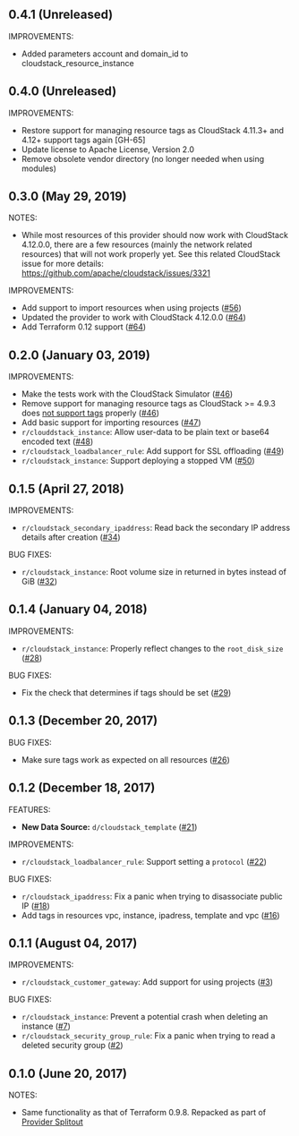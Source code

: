 ## 0.4.1 (Unreleased)

IMPROVEMENTS:

* Added parameters account and domain_id to cloudstack_resource_instance

## 0.4.0 (Unreleased)

IMPROVEMENTS:

* Restore support for managing resource tags as CloudStack 4.11.3+ and 4.12+ support tags again [GH-65]
* Update license to Apache License, Version 2.0
* Remove obsolete vendor directory (no longer needed when using modules)

## 0.3.0 (May 29, 2019)

NOTES:

* While most resources of this provider should now work with CloudStack 4.12.0.0, there are a
  few resources (mainly the network related resources) that will not work properly yet. See this
  related CloudStack issue for more details: https://github.com/apache/cloudstack/issues/3321

IMPROVEMENTS:

* Add support to import resources when using projects ([#56](https://github.com/lucasdk3/terraform-provider-cloudstack/issues/56))
* Updated the provider to work with CloudStack 4.12.0.0 ([#64](https://github.com/lucasdk3/terraform-provider-cloudstack/issues/64))
* Add Terraform 0.12 support ([#64](https://github.com/lucasdk3/terraform-provider-cloudstack/issues/64))

## 0.2.0 (January 03, 2019)

IMPROVEMENTS:

* Make the tests work with the CloudStack Simulator ([#46](https://github.com/lucasdk3/terraform-provider-cloudstack/issues/46))
* Remove support for managing resource tags as CloudStack >= 4.9.3 does [not support tags](https://github.com/apache/cloudstack/issues/3002) properly ([#46](https://github.com/lucasdk3/terraform-provider-cloudstack/issues/46))
* Add basic support for importing resources ([#47](https://github.com/lucasdk3/terraform-provider-cloudstack/issues/47))
* `r/clouddstack_instance`: Allow user-data to be plain text or base64 encoded text ([#48](https://github.com/lucasdk3/terraform-provider-cloudstack/issues/48))
* `r/cloudstack_loadbalancer_rule`: Add support for SSL offloading ([#49](https://github.com/lucasdk3/terraform-provider-cloudstack/issues/49))
* `r/cloudstack_instance`: Support deploying a stopped VM ([#50](https://github.com/lucasdk3/terraform-provider-cloudstack/issues/50))

## 0.1.5 (April 27, 2018)

IMPROVEMENTS:

* `r/cloudstack_secondary_ipaddress`: Read back the secondary IP address details after creation ([#34](https://github.com/lucasdk3/terraform-provider-cloudstack/issues/34))

BUG FIXES:

* `r/cloudstack_instance`: Root volume size in returned in bytes instead of GiB ([#32](https://github.com/lucasdk3/terraform-provider-cloudstack/issues/32))

## 0.1.4 (January 04, 2018)

IMPROVEMENTS:

* `r/cloudstack_instance`: Properly reflect changes to the `root_disk_size` ([#28](https://github.com/lucasdk3/terraform-provider-cloudstack/issues/28))

BUG FIXES:

* Fix the check that determines if tags should be set ([#29](https://github.com/lucasdk3/terraform-provider-cloudstack/issues/29))

## 0.1.3 (December 20, 2017)

BUG FIXES:

* Make sure tags work as expected on all resources ([#26](https://github.com/lucasdk3/terraform-provider-cloudstack/issues/26))

## 0.1.2 (December 18, 2017)

FEATURES:

* **New Data Source:** `d/cloudstack_template` ([#21](https://github.com/lucasdk3/terraform-provider-cloudstack/issues/21))

IMPROVEMENTS:

* `r/cloudstack_loadbalancer_rule`: Support setting a `protocol` ([#22](https://github.com/lucasdk3/terraform-provider-cloudstack/issues/22))

BUG FIXES:

* `r/cloudstack_ipaddress`: Fix a panic when trying to disassociate public IP ([#18](https://github.com/lucasdk3/terraform-provider-cloudstack/issues/18))
* Add tags in resources vpc, instance, ipadress, template and vpc ([#16](https://github.com/lucasdk3/terraform-provider-cloudstack/issues/16))

## 0.1.1 (August 04, 2017)

IMPROVEMENTS:

* `r/cloudstack_customer_gateway`: Add support for using projects ([#3](https://github.com/lucasdk3/terraform-provider-cloudstack/issues/3))

BUG FIXES:

* `r/cloudstack_instance`: Prevent a potential crash when deleting an instance ([#7](https://github.com/lucasdk3/terraform-provider-cloudstack/issues/7))
* `r/cloudstack_security_group_rule`: Fix a panic when trying to read a deleted security group ([#2](https://github.com/lucasdk3/terraform-provider-cloudstack/issues/2))

## 0.1.0 (June 20, 2017)

NOTES:

* Same functionality as that of Terraform 0.9.8. Repacked as part of [Provider Splitout](https://www.hashicorp.com/blog/upcoming-provider-changes-in-terraform-0-10/)
